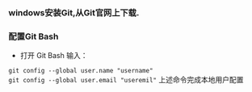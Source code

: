 ### windows安装Git,从Git官网上下载.
### 配置Git Bash
* 打开 Git Bash 输入：  

`git config --global user.name "username"`  
`git config --global user.email "useremil"`
上述命令完成本地用户配置
